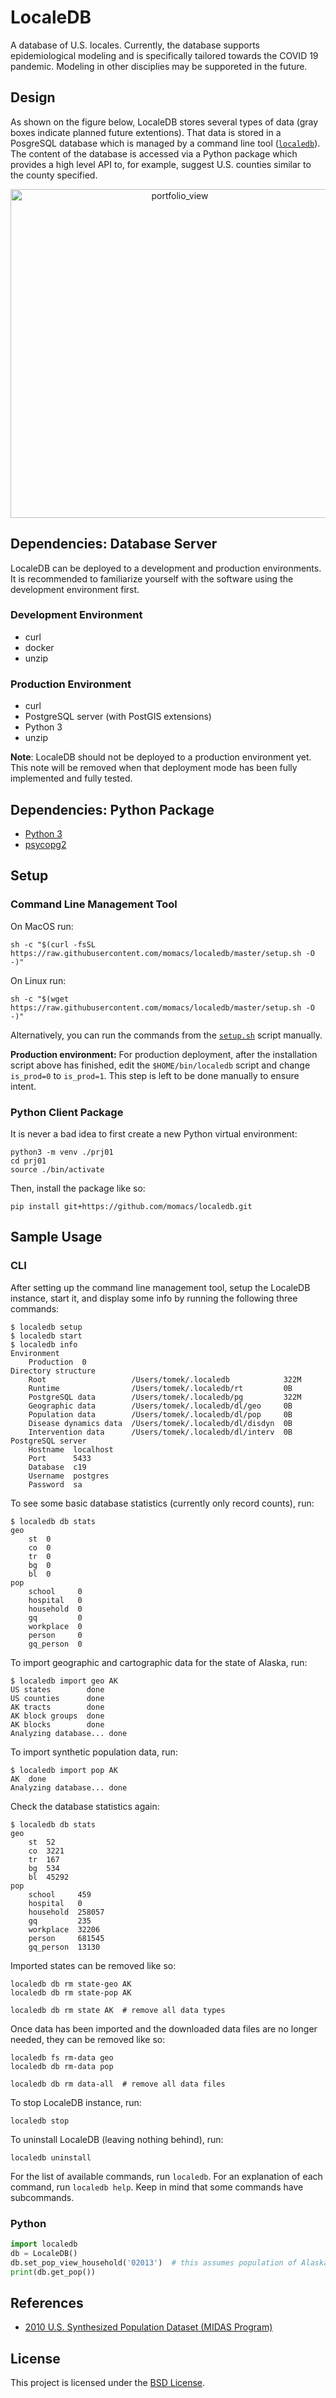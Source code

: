 # LocaleDB

A database of U.S. locales.  Currently, the database supports epidemiological modeling and is specifically tailored towards the COVID 19 pandemic.  Modeling in other disciplies may be supporeted in the future.


## Design

As shown on the figure below, LocaleDB stores several types of data (gray boxes indicate planned future extentions).  That data is stored in a PosgreSQL database which is managed by a command line tool ([`localedb`](localedb)).  The content of the database is accessed via a Python package which provides a high level API to, for example, suggest U.S. counties similar to the county specified.

<center><img height="526" alt="portfolio_view" src="media/design.png" /></center>


## Dependencies: Database Server

LocaleDB can be deployed to a development and production environments.  It is recommended to familiarize yourself with the software using the development environment first.

### Development Environment

- curl
- docker
- unzip

### Production Environment

- curl
- PostgreSQL server (with PostGIS extensions)
- Python 3
- unzip

**Note**: LocaleDB should not be deployed to a production environment yet.  This note will be removed when that deployment mode has been fully implemented and fully tested.


## Dependencies: Python Package

- [Python 3](https://www.python.org)
- [psycopg2](https://pypi.org/project/psycopg2)


## Setup

### Command Line Management Tool

On MacOS run:

```
sh -c "$(curl -fsSL https://raw.githubusercontent.com/momacs/localedb/master/setup.sh -O -)"
```

On Linux run:
```
sh -c "$(wget https://raw.githubusercontent.com/momacs/localedb/master/setup.sh -O -)"
```

Alternatively, you can run the commands from the [`setup.sh`](setup.sh) script manually.

**Production environment:** For production deployment, after the installation script above has finished, edit the `$HOME/bin/localedb` script and change `is_prod=0` to `is_prod=1`.  This step is left to be done manually to ensure intent.

### Python Client Package

It is never a bad idea to first create a new Python virtual environment:

```
python3 -m venv ./prj01
cd prj01
source ./bin/activate
```

Then, install the package like so:

```
pip install git+https://github.com/momacs/localedb.git
```


## Sample Usage

### CLI

After setting up the command line management tool, setup the LocaleDB instance, start it, and display some info by running the following three commands:

```
$ localedb setup
$ localedb start
$ localedb info
Environment
    Production  0
Directory structure
    Root                   /Users/tomek/.localedb            322M
    Runtime                /Users/tomek/.localedb/rt         0B
    PostgreSQL data        /Users/tomek/.localedb/pg         322M
    Geographic data        /Users/tomek/.localedb/dl/geo     0B
    Population data        /Users/tomek/.localedb/dl/pop     0B
    Disease dynamics data  /Users/tomek/.localedb/dl/disdyn  0B
    Intervention data      /Users/tomek/.localedb/dl/interv  0B
PostgreSQL server
    Hostname  localhost
    Port      5433
    Database  c19
    Username  postgres
    Password  sa
```

To see some basic database statistics (currently only record counts), run:

```
$ localedb db stats
geo
    st  0
    co  0
    tr  0
    bg  0
    bl  0
pop
    school     0
    hospital   0
    household  0
    gq         0
    workplace  0
    person     0
    gq_person  0
```

To import geographic and cartographic data for the state of Alaska, run:

```
$ localedb import geo AK
US states        done
US counties      done
AK tracts        done
AK block groups  done
AK blocks        done
Analyzing database... done
```

To import synthetic population data, run:

```
$ localedb import pop AK
AK  done
Analyzing database... done
```

Check the database statistics again:

```
$ localedb db stats
geo
    st  52
    co  3221
    tr  167
    bg  534
    bl  45292
pop
    school     459
    hospital   0
    household  258057
    gq         235
    workplace  32206
    person     681545
    gq_person  13130
```

Imported states can be removed like so:

```
localedb db rm state-geo AK
localedb db rm state-pop AK

localedb db rm state AK  # remove all data types
```

Once data has been imported and the downloaded data files are no longer needed, they can be removed like so:

```
localedb fs rm-data geo
localedb db rm-data pop

localedb db rm data-all  # remove all data files
```

To stop LocaleDB instance, run:

```
localedb stop
```

To uninstall LocaleDB (leaving nothing behind), run:

```
localedb uninstall
```

For the list of available commands, run `localedb`.  For an explanation of each command, run `localedb help`.  Keep in mind that some commands have subcommands.

### Python

```python
import localedb
db = LocaleDB()
db.set_pop_view_household('02013')  # this assumes population of Alaska has been imported
print(db.get_pop())
```


## References

- [2010 U.S. Synthesized Population Dataset (MIDAS Program)](https://gitlab.com/momacs/dataset-pop-us-2010-midas)


## License
This project is licensed under the [BSD License](LICENSE.md).
